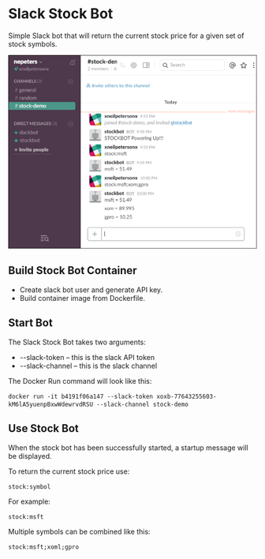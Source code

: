 # Slack Stock Bot

Simple Slack bot that will return the current stock price for a given set of stock symbols.

![](./media/stock-bot.png)

## Build Stock Bot Container

- Create slack bot user and generate API key.
- Build container image from Dockerfile.

## Start Bot

The Slack Stock Bot takes two arguments:
- --slack-token – this is the slack API token
- --slack-channel – this is the slack channel

The Docker Run command will look like this:

```none
docker run -it b4191f06a147 --slack-token xoxb-77643255603-kM6lA5yuenpBxwWdewrvdRSU --slack-channel stock-demo
```

## Use Stock Bot

When the stock bot has been successfully started, a startup message will be displayed.

To return the current stock price use:

```none
stock:symbol
```

For example:

```none
stock:msft
```

Multiple symbols can be combined like this:

```none
stock:msft;xoml;gpro
```


